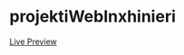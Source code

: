 # projektiWebInxhinieri

[Live Preview](https://getoarmorina3.github.io/projektiWebInxhinieri-main/)
